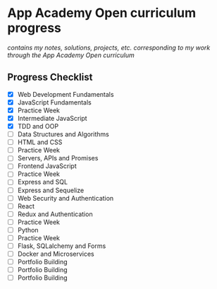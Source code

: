 # App Academy Open curriculum progress
*contains my notes, solutions, projects, etc. corresponding to my work through the App Academy Open curriculum*

## Progress Checklist
- [x] Web Development Fundamentals
- [x] JavaScript Fundamentals
- [x] Practice Week
- [x] Intermediate JavaScript
- [x] TDD and OOP
- [ ] Data Structures and Algorithms
- [ ] HTML and CSS
- [ ] Practice Week
- [ ] Servers, APIs and Promises
- [ ] Frontend JavaScript
- [ ] Practice Week
- [ ] Express and SQL
- [ ] Express and Sequelize
- [ ] Web Security and Authentication
- [ ] React
- [ ] Redux and Authentication
- [ ] Practice Week
- [ ] Python
- [ ] Practice Week
- [ ] Flask, SQLalchemy and Forms
- [ ] Docker and Microservices
- [ ] Portfolio Building
- [ ] Portfolio Building
- [ ] Portfolio Building
